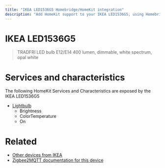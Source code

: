 ```yaml
---
title: "IKEA LED1536G5 Homebridge/HomeKit integration"
description: "Add HomeKit support to your IKEA LED1536G5, using Homebridge, Zigbee2MQTT and homebridge-z2m."
---
```

<!---
This file has been GENERATED using src/docgen/docgen.ts
DO NOT EDIT THIS FILE MANUALLY!
-->
# IKEA LED1536G5
> TRADFRI LED bulb E12/E14 400 lumen, dimmable, white spectrum, opal white


# Services and characteristics
The following HomeKit Services and Characteristics are exposed by
the IKEA LED1536G5

* [Lightbulb](../../light.md)
  * Brightness
  * ColorTemperature
  * On


# Related
* [Other devices from IKEA](../index.md#ikea)
* [Zigbee2MQTT documentation for this device](https://www.zigbee2mqtt.io/devices/LED1536G5.html)